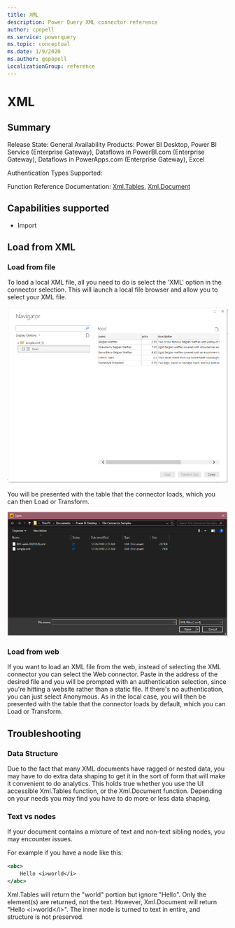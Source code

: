 ```yaml
---
title: XML
description: Power Query XML connector reference
author: cpopell
ms.service: powerquery
ms.topic: conceptual
ms.date: 1/9/2020
ms.author: gepopell
LocalizationGroup: reference
---
```


# XML

## Summary

Release State: General Availability
Products: Power BI Desktop, Power BI Service (Enterprise Gateway), Dataflows in PowerBI.com (Enterprise Gateway), Dataflows in PowerApps.com (Enterprise Gateway), Excel

Authentication Types Supported:

Function Reference Documentation: [Xml.Tables](https://docs.microsoft.com/en-us/powerquery-m/xml-tables), [Xml.Document](https://docs.microsoft.com/en-us/powerquery-m/xml-document)

## Capabilities supported

* Import

## Load from XML

### Load from file

To load a local XML file, all you need to do is select the 'XML' option in the connector selection. This will launch a local file browser and allow you to select your XML file. 

![XML file selection](../images/xmlbrowse.png)

You will be presented with the table that the connector loads, which you can then Load or Transform.

![Loading data from a XML file in the Navigator](../images/xmlnavigator.png)

### Load from web

If you want to load an XML file from the web, instead of selecting the XML connector you can select the Web connector. Paste in the address of the desired file and you will be prompted with an authentication selection, since you're hitting a website rather than a static file. If there's no authentication, you can just select Anonymous. As in the local case, you will then be presented with the table that the connector loads by default, which you can Load or Transform.

## Troubleshooting

### Data Structure

Due to the fact that many XML documents have ragged or nested data, you may have to do extra data shaping to get it in the sort of form that will make it convenient to do analytics. This holds true whether you use the UI accessible Xml.Tables function, or the Xml.Document function. Depending on your needs you may find you have to do more or less data shaping.

### Text vs nodes
If your document contains a mixture of text and non-text sibling nodes, you may encounter issues.

For example if you have a node like this:
```xml
<abc>
    Hello <i>world</i>
</abc>
```
Xml.Tables will return the "world" portion but ignore "Hello". Only the element(s) are returned, not the text. However, Xml.Document will return "Hello \<i>world\</i>". The inner node is turned to text in entire, and structure is not preserved.
